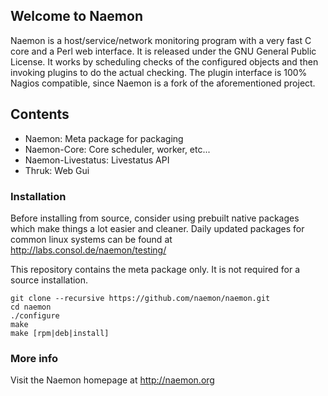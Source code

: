 ## Welcome to Naemon ##

Naemon is a host/service/network monitoring program with a very fast C
core and a Perl web interface. It is released under the GNU General
Public License. It works by scheduling checks of the configured
objects and then invoking plugins to do the actual checking. The
plugin interface is 100% Nagios compatible, since Naemon is a fork of
the aforementioned project.

## Contents

 * Naemon: Meta package for packaging
 * Naemon-Core: Core scheduler, worker, etc...
 * Naemon-Livestatus: Livestatus API
 * Thruk: Web Gui

### Installation ###

Before installing from source, consider using prebuilt native
packages which make things a lot easier and cleaner.
Daily updated packages for common linux systems can be found at
http://labs.consol.de/naemon/testing/

This repository contains the meta package only. It is not required for
a source installation.

    git clone --recursive https://github.com/naemon/naemon.git
    cd naemon
    ./configure
    make
    make [rpm|deb|install]

### More info ###

Visit the Naemon homepage at http://naemon.org

